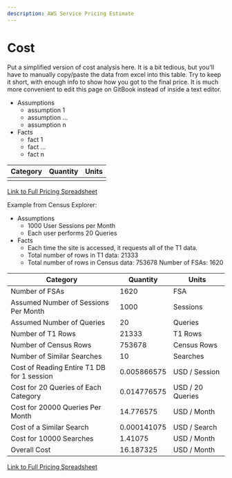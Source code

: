 ```yaml
---
description: AWS Service Pricing Estimate
---
```


# Cost

Put a simplified version of cost analysis here. It is a bit tedious, but you'll have to manually copy/paste the data from excel into this table. Try to keep it short, with enough info to show how you got to the final price. It is much more convenient to edit this page on GitBook instead of inside a text editor.

- Assumptions
  - assumption 1
  - assumption ...
  - assumption n
- Facts
  - fact 1
  - fact ...
  - fact n

<table><thead><tr><th>Category</th><th data-type="number">Quantity</th><th>Units</th></tr></thead><tbody><tr><td></td><td></td><td></td></tr></tbody></table>

[Link to Full Pricing Spreadsheet](#)

Example from Census Explorer:

- Assumptions
  - 1000 User Sessions per Month
  - Each user performs 20 Queries
- Facts
  - Each time the site is accessed, it requests all of the T1 data.
  - Total number of rows in T1 data: 21333
  - Total number of rows in Census data: 753678 Number of FSAs: 1620

<table><thead><tr><th>Category</th><th data-type="number">Quantity</th><th>Units</th></tr></thead><tbody><tr><td>Number of FSAs   </td><td>1620</td><td>FSA</td></tr><tr><td>Assumed Number of Sessions Per Month </td><td>1000</td><td>Sessions</td></tr><tr><td>Assumed Number of Queries</td><td>20</td><td>Queries</td></tr><tr><td>Number of T1 Rows </td><td>21333</td><td>T1 Rows</td></tr><tr><td>Number of Census Rows</td><td>753678</td><td>Census Rows</td></tr><tr><td>Number of Similar Searches</td><td>10</td><td>Searches</td></tr><tr><td>Cost of Reading Entire T1 DB for 1 session</td><td>0.005866575</td><td>USD / Session</td></tr><tr><td>Cost for 20 Queries of Each Category</td><td>0.014776575</td><td>USD / 20 Queries</td></tr><tr><td>Cost for 20000 Queries Per Month</td><td>14.776575</td><td>USD / Month</td></tr><tr><td>Cost of a Similar Search</td><td>0.000141075</td><td>USD / Search</td></tr><tr><td>Cost for 10000 Searches </td><td>1.41075</td><td>USD / Month</td></tr><tr><td>Overall Cost</td><td>16.187325</td><td>USD / Month</td></tr></tbody></table>

[Link to Full Pricing Spreadsheet](https://docs.google.com/spreadsheets/d/14xJuSoBesNGClJyIhLuN8EDKVdYXVstGtgh5EPCUHKg/edit#gid=0)
